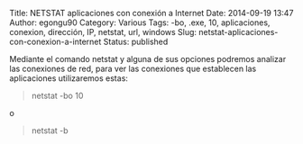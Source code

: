 Title: NETSTAT aplicaciones con conexión a Internet
Date: 2014-09-19 13:47
Author: egongu90
Category: Various
Tags: -bo, .exe, 10, aplicaciones, conexion, dirección, IP, netstat, url, windows
Slug: netstat-aplicaciones-con-conexion-a-internet
Status: published

Mediante el comando netstat y alguna de sus opciones podremos analizar
las conexiones de red, para ver las conexiones que establecen las
aplicaciones utilizaremos estas:

> netstat -bo 10

o

> netstat -b
